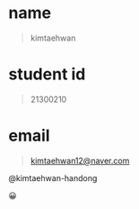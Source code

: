 name
===========
>kimtaehwan

student id
===========
>21300210

email
===========
> <kimtaehwan12@naver.com>

 @kimtaehwan-handong

:grinning:

